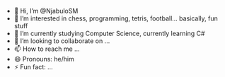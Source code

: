 - 👋 Hi, I’m @NjabuloSM
- 👀 I’m interested in chess, programming, tetris, football... basically, fun stuff
- 🌱 I’m currently studying Computer Science, currently learning C#
- 💞️ I’m looking to collaborate on ...
- 📫 How to reach me ...
- 😄 Pronouns: he/him
- ⚡ Fun fact: ...

<!---
NjabuloSM/NjabuloSM is a ✨ special ✨ repository because its `README.md` (this file) appears on your GitHub profile.
You can click the Preview link to take a look at your changes.
--->
